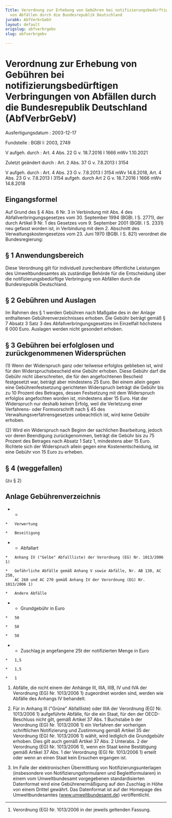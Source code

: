 ```yaml
---
Title: Verordnung zur Erhebung von Gebühren bei notifizierungsbedürftigen Verbringungen
  von Abfällen durch die Bundesrepublik Deutschland
jurabk: AbfVerbrGebV
layout: default
origslug: abfverbrgebv
slug: abfverbrgebv

---
```


# Verordnung zur Erhebung von Gebühren bei notifizierungsbedürftigen Verbringungen von Abfällen durch die Bundesrepublik Deutschland (AbfVerbrGebV)

Ausfertigungsdatum
:   2003-12-17

Fundstelle
:   BGBl I: 2003, 2749

V aufgeh. durch
:   Art. 4 Abs. 22 G v. 18.7.2016 I 1666 mWv 1.10.2021

Zuletzt geändert durch
:   Art. 2 Abs. 37 G v. 7.8.2013 I 3154

V aufgeh. durch
:   Art. 4 Abs. 23 G v. 7.8.2013 I 3154 mWv 14.8.2018, Art. 4 Abs. 23 G v. 7.8.2013 I 3154 aufgeh. durch Art 2 G v. 18.7.2016 I 1666 mWv 14.8.2018


## Eingangsformel

Auf Grund des § 4 Abs. 6 Nr. 3 in Verbindung mit Abs. 4 des
Abfallverbringungsgesetzes vom 30. September 1994 (BGBl. I S. 2771),
der durch Artikel 9 Nr. 1 des Gesetzes vom 9. September 2001 (BGBl. I
S. 2331) neu gefasst worden ist, in Verbindung mit dem 2. Abschnitt
des Verwaltungskostengesetzes vom 23. Juni 1970 (BGBl. I S. 821)
verordnet die Bundesregierung:


## § 1 Anwendungsbereich

Diese Verordnung gilt für individuell zurechenbare öffentliche
Leistungen des Umweltbundesamtes als zuständige Behörde für die
Entscheidung über die notifizierungsbedürftige Verbringung von
Abfällen durch die Bundesrepublik Deutschland.


## § 2 Gebühren und Auslagen

Im Rahmen des § 1 werden Gebühren nach Maßgabe des in der Anlage
enthaltenen Gebührenverzeichnisses erhoben. Die Gebühr beträgt gemäß §
7 Absatz 3 Satz 3 des Abfallverbringungsgesetzes im Einzelfall
höchstens 6 000 Euro. Auslagen werden nicht gesondert erhoben.


## § 3 Gebühren bei erfolglosen und zurückgenommenen Widersprüchen

(1) Wenn der Widerspruch ganz oder teilweise erfolglos geblieben ist,
wird für den Widerspruchsbescheid eine Gebühr erhoben. Diese Gebühr
darf die Gebühr nicht überschreiten, die für den angefochtenen
Bescheid festgesetzt war, beträgt aber mindestens 25 Euro. Bei einem
allein gegen eine Gebührenfestsetzung gerichteten Widerspruch beträgt
die Gebühr bis zu 10 Prozent des Betrages, dessen Festsetzung mit dem
Widerspruch erfolglos angefochten worden ist, mindestens aber 15 Euro.
Hat der Widerspruch nur deshalb keinen Erfolg, weil die Verletzung
einer Verfahrens- oder Formvorschrift nach § 45 des
Verwaltungsverfahrensgesetzes unbeachtlich ist, wird keine Gebühr
erhoben.

(2) Wird ein Widerspruch nach Beginn der sachlichen Bearbeitung,
jedoch vor deren Beendigung zurückgenommen, beträgt die Gebühr bis zu
75 Prozent des Betrages nach Absatz 1 Satz 1, mindestens aber 15 Euro.
Richtete sich der Widerspruch allein gegen eine Kostenentscheidung,
ist eine Gebühr von 15 Euro zu erheben.


## § 4 (weggefallen)

(zu § 2)

## Anlage Gebührenverzeichnis


*    *
    *   Verwertung

    *   Beseitigung


*    *   Abfallart

    *   Anhang IV ("Gelbe" Abfallliste) der Verordnung (EG) Nr. 1013/2006 1)

    *   Gefährliche Abfälle gemäß Anhang V sowie Abfälle, Nr. AB 130, AC 250,
        AC 260 und AC 270 gemäß Anhang IV der Verordnung (EG) Nr. 1013/2006 1)

    *   Andere Abfälle


*    *   Grundgebühr in Euro

    *   50

    *   50

    *   50


*    *   Zuschlag je angefangene 25t der notifizierten Menge in Euro

    *   1,5

    *   1,5

    *   1




1.  Abfälle, die nicht einem der Anhänge III, IIIA, IIIB, IV und IVA der
    Verordnung (EG) Nr. 1013/2006 1) zugeordnet worden sind, werden wie
    Abfälle des Anhangs IV behandelt.


2.  Für in Anhang III ("Grüne" Abfallliste) oder IIIA der Verordnung (EG)
    Nr. 1013/2006 1) aufgeführte Abfälle, für die ein Staat, für den der
    OECD-Beschluss nicht gilt, gemäß Artikel 37 Abs. 1 Buchstabe b der
    Verordnung (EG) Nr. 1013/2006 1) ein Verfahren der vorherigen
    schriftlichen Notifizierung und Zustimmung gemäß Artikel 35 der
    Verordnung (EG) Nr. 1013/2006 1) wählt, wird lediglich die Grundgebühr
    erhoben. Dies gilt auch gemäß Artikel 37 Abs. 2 Unterabs. 2 der
    Verordnung (EG) Nr. 1013/2006 1), wenn ein Staat keine Bestätigung
    gemäß Artikel 37 Abs. 1 der Verordnung (EG) Nr. 1013/2006 1) erteilt
    oder wenn an einen Staat kein Ersuchen ergangen ist.


3.  Im Falle der elektronischen Übermittlung von Notifizierungsunterlagen
    (insbesondere von Notifizierungsformularen und Begleitformularen) in
    einem vom Umweltbundesamt vorgegebenen standardisierten Datenformat
    wird eine Gebührenermäßigung auf den Zuschlag in Höhe von einem
    Drittel gewährt. Das Datenformat ist auf der Homepage des
    Umweltbundesamtes (www.umweltbundesamt.de) veröffentlicht.



-----

1)  Verordnung (EG) Nr. 1013/2006 in der jeweils geltenden Fassung.




